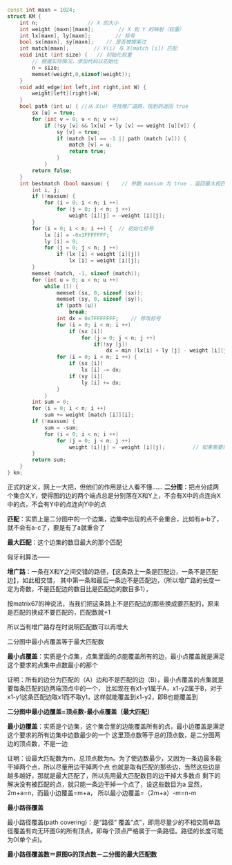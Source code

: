 ```cpp
const int maxn = 1024;
struct KM {
	int n;                // X 的大小
	int weight [maxn][maxn];        // X 到 Y 的映射（权重）
	int lx[maxn], ly[maxn];        // 标号
	bool sx[maxn], sy[maxn];    // 是否被搜索过
	int match[maxn];        // Y(i) 与 X(match [i]) 匹配
	void init (int size) {   // 初始化权重
		// 根据实际情况，添加代码以初始化
		n = size;
		memset(weight,0,sizeof(weight));
	}
	void add_edge(int left,int right,int W) {
		weight[left][right]=W;
	}
	bool path (int u) { //从 X(u) 寻找增广道路，找到则返回 true
		sx [u] = true;
		for (int v = 0; v < n; v ++)
			if (!sy [v] && lx[u] + ly [v] == weight [u][v]) {
				sy [v] = true;
				if (match [v] == -1 || path (match [v])) {
					match [v] = u;
					return true;
				}
			}
		return false;
	}
	int bestmatch (bool maxsum) {    // 参数 maxsum 为 true ，返回最大权匹配，否则最小权匹配
		int i, j;
		if (!maxsum) {
			for (i = 0; i < n; i ++)
				for (j = 0; j < n; j ++)
					weight [i][j] = -weight [i][j];
		}
		for (i = 0; i < n; i ++) {  // 初始化标号
			lx [i] = -0x1FFFFFFF;
			ly [i] = 0;
			for (j = 0; j < n; j ++)
				if (lx [i] < weight [i][j])
					lx [i] = weight [i][j];
		}
		memset (match, -1, sizeof (match));
		for (int u = 0; u < n; u ++)
			while (1) {
				memset (sx, 0, sizeof (sx));
				memset (sy, 0, sizeof (sy));
				if (path (u))
					break;
				int dx = 0x7FFFFFFF;    // 修改标号
				for (i = 0; i < n; i ++)
					if (sx [i])
						for (j = 0; j < n; j ++)
							if(!sy [j])
								dx = min (lx[i] + ly [j] - weight [i][j], dx);
				for (i = 0; i < n; i ++) {
					if (sx [i])
						lx [i] -= dx;
					if (sy [i])
						ly [i] += dx;
				}
			}
		int sum = 0;
		for (i = 0; i < n; i ++)
			sum += weight [match [i]][i];
		if (!maxsum) {
			sum = -sum;
			for (i = 0; i < n; i ++)
				for (j = 0; j < n; j ++)
					weight [i][j] = -weight [i][j];         // 如果需要保持 weight [ ][ ] 原来的值，这里需要将其还原
		}
		return sum;
	}
} km;
```

正式的定义，网上一大把，但他们的作用是让人看不懂……
**二分图**：把点分成两个集合X,Y，使得图的边的两个端点总是分别落在X和Y上，不会有X中的点连向X中的点，不会有Y中的点连向Y中的点

**匹配**：实质上是二分图中的一个边集，边集中出现的点不会重合，比如有a-b了，就不会有a-c了，要是有了a就重合了

**最大匹配**：这个边集的数目最大的那个匹配

匈牙利算法——

**增广路**：一条在X和Y之间交错的路径，【这条路上一条是匹配边，一条不是匹配边】，如此相交错，
其中第一条和最后一条边不是匹配边，（所以增广路的长度一定为奇数，不是匹配边的数目比是匹配边的数目多1），

按matrix67的神说法，当我们把这条路上不是匹配边的那些换成要匹配的，原来是匹配的换成不要匹配的，匹配数就+1

所以当有增广路存在时说明匹配数可以再增大

二分图中最小点覆盖等于最大匹配数

**最小点覆盖**：实质是个点集，点集里面的点能覆盖所有的边，最小点覆盖就是满足这个要求的点集中点数最小的那个

证明：所有的边分为匹配的（A）边和不是匹配的边（B），最小点覆盖的点集就是要每条匹配的边两端顶点中的一个，
比如现在有x1-y1属于A，x1-y2属于B，对于x1-y1这条匹配边取x1而不取y1，这样就能覆盖到x1-y2，即B也能覆盖到

**二分图中最小边覆盖=顶点数-最小点覆盖（最大匹配）**

**最小边覆盖**：实质是个边集，这个集合里的边能覆盖所有的点，最小边覆盖是满足这个要求的所有边集中边数最少的一个
这里顶点数等于总的顶点数，是二分图两边的顶点数，不是一边

证明：设最大匹配数为m，总顶点数为n。为了使边数最少，又因为一条边最多能干掉两个点，所以尽量用边干掉两个点
也就是取有匹配的那些边，当然这些边是越多越好，那就是最大匹配了，所以先用最大匹配数目的边干掉大多数点
剩下的解决没有被匹配的点，就只能一条边干掉一个点了，设这些数目为a
显然，2m+a=n，而最小边覆盖=m+a，
所以最小边覆盖=（2m+a）-m=n-m

**最小路径覆盖**

最小路径覆盖(path covering)：是“路径” 覆盖“点”，即用尽量少的不相交简单路径覆盖有向无环图G的所有顶点，即每个顶点严格属于一条路径。路径的长度可能为0(单个点)。

**最小路径覆盖数＝原图G的顶点数－二分图的最大匹配数**